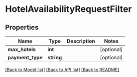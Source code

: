 # HotelAvailabilityRequestFilter

## Properties
Name | Type | Description | Notes
------------ | ------------- | ------------- | -------------
**max_hotels** | **int** |  | [optional] 
**payment_type** | **string** |  | [optional] 

[[Back to Model list]](../../README.md#documentation-for-models) [[Back to API list]](../../README.md#documentation-for-api-endpoints) [[Back to README]](../../README.md)

